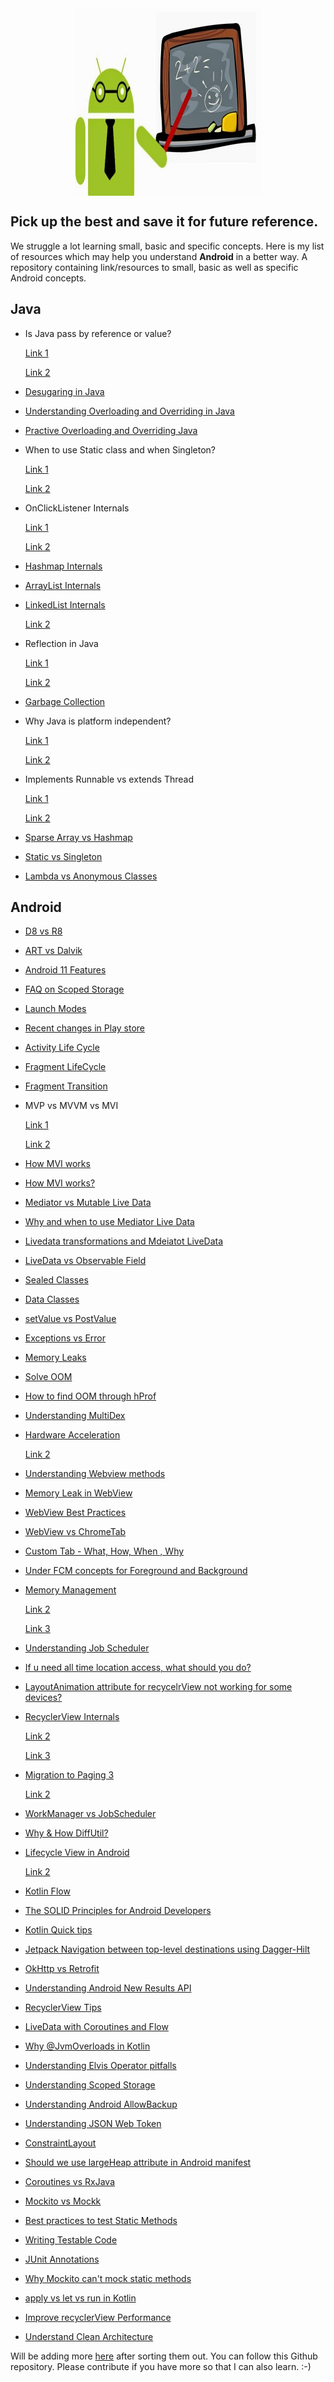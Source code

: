 
<div style="text-align:center">
<img align="center" width="300" height="300" src="/Images/Article/learning.jpg">
</div>


## Pick up the best and save it for future reference.

We struggle a lot learning small, basic and specific concepts. Here is my list of resources which may help you understand **Android** in a better way.
A repository containing link/resources to small, basic as well as specific Android concepts.

## Java

* Is Java pass by reference or value?

  [Link 1](https://www.infoworld.com/article/3512039/does-java-pass-by-reference-or-pass-by-value.html#:~:text=Java%20always%20passes%20parameter%20variables,is%20passed%20to%20a%20method.&text=%E2%80%9CPassing%20by%20reference%E2%80%9D%20refers%20to,of%20the%20variable%20in%20memory.)

  [Link 2](https://www.journaldev.com/3884/java-is-pass-by-value-and-not-pass-by-reference)

* [Desugaring in Java](https://blog.mindorks.com/desugaring-in-android)

* [Understanding Overloading and Overriding in Java](https://java2blog.com/method-overloading-and-overriding-interview-questions-in-java/)

* [Practive Overloading and Overriding Java](https://javaconceptoftheday.com/java-practice-questions-on-method-overloading-and-overriding/)

* When to use Static class and when Singleton?

   [Link 1](https://javarevisited.blogspot.com/2013/03/difference-between-singleton-pattern-vs-static-class-java.html)

   [Link 2](http://www.crazyforcode.com/cant-static-class-singleton/)

* OnClickListener Internals

    [Link 1](https://stackoverflow.com/questions/32884665/how-does-androids-setonclicklistener-works)

    [Link 2](https://stackoverflow.com/questions/11815101/view-onclicklistener-a-function-or-interface)

* [Hashmap Internals](https://www.javatpoint.com/working-of-hashmap-in-java)

* [ArrayList Internals](https://www.netjstech.com/2015/08/how-arraylist-works-internally-in-java.html)

* [LinkedList Internals](https://www.netjstech.com/2015/08/how-linked-list-class-works-internally-java.html)

  [Link 2](https://dzone.com/articles/linked-list-journey-continues)

* Reflection in Java

   [Link 1](http://tutorials.jenkov.com/java-reflection/index.html)

   [Link 2](https://www.edureka.co/blog/java-reflection-api/)

* [Garbage Collection](https://www.dynatrace.com/resources/ebooks/javabook/how-garbage-collection-works/)

* Why Java is platform independent?

  [Link 1](https://stackoverflow.com/questions/541487/implements-runnable-vs-extends-thread-in-java#:~:text=When%20you%20extends%20Thread%20class,same%20object%20to%20multiple%20threads.)

  [Link 2](https://www.geeksforgeeks.org/java-platform-independent/)

* Implements Runnable vs extends Thread

  [Link 1](https://medium.com/@neil.wilston123/why-java-is-platform-independent-1d82c2249a69#:~:text=Irrespective%20of%20the%20platform%20the,is%20called%20platform%20independent%20language.&text=oriented%20programming%20language.-,It%20is%20a%20platform%20independent%20language%20i.e.%20the%20compiled%20code,on%20any%20java%20supporting%20platform.)

  [Link 2](https://www.geeksforgeeks.org/implement-runnable-vs-extend-thread-in-java/)

* [Sparse Array vs Hashmap](https://stackoverflow.com/questions/25560629/sparsearray-vs-hashmap#:~:text=A%20sparse%20array%20in%20Java,is%20a%20key%2Cvalue%20pair)

* [Static vs Singleton](https://stackoverflow.com/questions/3532161/what-is-the-difference-between-a-singleton-pattern-and-a-static-class-in-java)  

* [Lambda vs Anonymous Classes](https://stackoverflow.com/questions/22637900/java8-lambdas-vs-anonymous-classes)



## Android

* [D8 vs R8](https://stackoverflow.com/questions/49549187/difference-between-d8-and-r8-android)

* [ART vs Dalvik](https://software.intel.com/content/www/us/en/develop/blogs/art-vs-dalvik-introducing-the-new-android-x86-runtime.html)

* [Android 11 Features](https://www.androidauthority.com/android-11-features-1085228/)

* [FAQ on Scoped Storage](https://medium.com/androiddevelopers/android-11-storage-faq-78cefea52b7c)

* [Launch Modes](https://medium.com/mindorks/android-launch-mode-787d28952959)

* [Recent changes in Play store](https://android-developers.googleblog.com/2020/06/introducing-new-google-play-console-beta.html)

* [Activity Life Cycle](https://blog.mindorks.com/android-activity-lifecycle)

* [Fragment LifeCycle](https://blog.mindorks.com/android-fragments-and-its-lifecycle)

* [Fragment Transition](https://androidlearnersite.wordpress.com/2017/02/27/fragment-lifecycle-during-fragment-transaction/)

* MVP vs MVVM vs MVI

   [Link 1](https://www.ericdecanini.com/2020/07/20/battle-of-the-android-architectures-mvp-vs-mvvm-vs-mvi/#:~:text=With%20MVI%2C%20you%20have%20to,The%20winner%20is%20MVVM)

   [Link 2](https://medium.com/mindorks/the-evolution-of-android-architectures-mvp-mvvm-mvi-f72f67093b81)

* [How MVI works](https://blog.mindorks.com/mvi-architecture-android-tutorial-for-beginners-step-by-step-guide)

* [How MVI works?](https://blog.mindorks.com/mvi-architecture-android-tutorial-for-beginners-step-by-step-guide)

* [Mediator vs Mutable Live Data](https://stackoverflow.com/questions/46930335/what-is-difference-between-mediatorlivedata-and-mutablelivedata-in-mvvm)

* [Why and when to use Mediator Live Data](https://medium.com/teachmind/necessity-of-viewmodel-and-difference-between-mutablelivedata-and-mediatorlivedata-f1c30df27232)

* [Livedata transformations and Mdeiatot LiveData](https://medium.com/androiddevelopers/livedata-beyond-the-viewmodel-reactive-patterns-using-transformations-and-mediatorlivedata-fda520ba00b7)

* [LiveData vs Observable Field](https://blog.mindorks.com/livedata-vs-observable-in-android)

* [Sealed Classes](https://blog.mindorks.com/learn-kotlin-sealed-classes)

* [Data Classes](https://blog.mindorks.com/learn-kotlin-data-class)

* [setValue vs PostValue](https://stackoverflow.com/questions/51299641/difference-of-setvalue-postvalue-in-mutablelivedata)

* [Exceptions vs Error](https://www.geeksforgeeks.org/errors-v-s-exceptions-in-java/)

* [Memory Leaks](https://riggaroo.dev/fixing-memory-leaks-in-android-outofmemoryerror/)

* [Solve OOM](https://blog.mindorks.com/practical-guide-to-solve-out-of-memory-error-in-android-application)

* [How to find OOM through hProf](http://innovationm.co/android-out-of-memory-error-causes-solution-and-best-practices/)

* [Understanding MultiDex](https://blog.mindorks.com/understanding-multidex-in-android)

* [Hardware Acceleration](https://www.androidauthority.com/hardware-acceleration-1006947/)

  [Link 2](https://developer.android.com/guide/topics/graphics/hardware-accel)

* [Understanding Webview methods](https://www.sitepoint.com/understanding-android-webviews/)

* [Memory Leak in WebView](https://stackoverflow.com/questions/3130654/memory-leak-in-webview/8949378#8949378)

* [WebView Best Practices](https://www.checkmarx.com/2017/11/16/android-webview-secure-coding-practices/)

* [WebView vs ChromeTab](https://stackoverflow.com/questions/42689996/webview-vs-chrome-custom-tab)

* [Custom Tab - What, How, When , Why](https://developer.chrome.com/multidevice/android/customtabs)

* [Under FCM concepts for Foreground and Background](https://firebase.google.com/docs/cloud-messaging/concept-options)

* [Memory Management](https://developer.android.com/topic/performance/memory-overview)

  [Link 2](https://medium.com/@nik.arora8059/memory-management-in-android-3bdf307c8e23)

  [Link 3](https://developer.android.com/topic/performance/memory)

* [Understanding Job Scheduler](https://developer.android.com/reference/android/app/job/JobSchedule)

* [If u need all time location access, what should you do?](https://developer.android.com/training/location/background#evaluate)

* [LayoutAnimation attribute for recycelrView not working for some devices?](https://blog.usejournal.com/recyclerview-android-layoutanimation-not-working-7e4f3e6da9f)

* [RecyclerView Internals](https://android.jlelse.eu/anatomy-of-recyclerview-part-1-a-search-for-a-viewholder-404ba3453714)

   [Link 2](https://android.jlelse.eu/anatomy-of-recyclerview-part-1-a-search-for-a-viewholder-continued-d81c631a2b91#.dcsykhoh9)

   [Link 3](https://medium.com/@nileshsingh/understanding-recyclerview-part-1-the-basics-a7bd07cfae93)

* [Migration to Paging 3](https://proandroiddev.com/how-to-use-the-paging-3-library-in-android-5d128bb5b1d8)

   [Link 2](https://developer.android.com/topic/libraries/architecture/paging/v3-overview)

* [WorkManager vs JobScheduler](https://stackoverflow.com/questions/50279364/android-workmanager-vs-jobscheduler)

* [Why & How DiffUtil?](https://medium.com/@iammert/using-diffutil-in-android-recyclerview-bdca8e4fbb00)

* [Lifecycle View in Android](https://proandroiddev.com/the-life-cycle-of-a-view-in-android-6a2c4665b95e)

  [Link 2](https://proandroiddev.com/android-custom-view-level-1-67ed1c3febe1)

* [Kotlin Flow](https://proandroiddev.com/kotlin-flow-on-android-quick-guide-76667e872166)

* [The SOLID Principles for Android Developers](https://medium.com/kayvan-kaseb/the-solid-principles-for-android-developers-75fd4ca3ef84)

* [Kotlin Quick tips](https://medium.com/better-programming/7-quick-kotlin-tips-for-android-developers-884d1021ab1d)

* [Jetpack Navigation between top-level destinations using Dagger-Hilt](https://itnext.io/simplifying-jetpack-navigation-between-top-level-destinations-using-dagger-hilt-3d918721d91e)

* [OkHttp vs Retrofit](https://medium.com/mobile-app-development-publication/okhttp-or-retrofit-for-android-fc00f7aa3daf)

* [Understanding Android New Results API](https://medium.com/swlh/android-new-results-api-and-how-to-use-it-to-make-your-code-cleaner-de20d5c1fffa)

* [RecyclerView Tips](https://medium.com/swlh/common-mistake-developers-make-when-building-recyclerviews-and-how-to-fix-it-using-3b642a2ba0f4)

* [LiveData with Coroutines and Flow ](https://medium.com/androiddevelopers/livedata-with-coroutines-and-flow-part-ii-launching-coroutines-with-architecture-components-337909f37ae7)

* [Why @JvmOverloads in Kotlin](https://proandroiddev.com/misconception-about-kotlin-jvmoverloads-for-android-view-creation-cb88f432e1fe)

* [Understanding Elvis Operator pitfalls](https://medium.com/google-developer-experts/the-hidden-pitfalls-of-the-elvis-operator-da536ba68161)

* [Understanding Scoped Storage](https://medium.com/@nik.arora8059/android-scoped-storage-demystified-3024a062ba24)

* [Understanding Android AllowBackup](https://medium.com/better-programming/androids-attribute-android-allowbackup-demystified-114b88087e3b)

* [Understanding JSON Web Token](https://medium.com/better-programming/what-exactly-is-a-json-web-token-678e8a8a5fe4)

* [ConstraintLayout](https://medium.com/androiddevelopers/introducing-constraint-layout-2-0-9daa3e99995b)

* [Should we use largeHeap attribute in Android manifest](https://stackoverflow.com/questions/27396892/what-are-advantages-of-setting-largeheap-to-true)

* [Coroutines vs RxJava](https://www.codemotion.com/magazine/dev-hub/mobile-dev/async-code-on-kotlin-coroutines-vs-rxjava/)

* [Mockito vs Mockk](https://stackshare.io/stackups/mockito-vs-mockk)

* [Best practices to test Static Methods](https://www.javaindeed.com/3-best-practices-to-test-a-code-that-calls-static-methods/)

* [Writing Testable Code](https://www.toptal.com/qa/how-to-write-testable-code-and-why-ait-matters)

* [JUnit Annotations](https://www.vogella.com/tutorials/JUnit/article.html)

* [Why Mockito can't mock static methods](https://stackoverflow.com/questions/4482315/why-doesnt-mockito-mock-static-methods)

* [apply vs let vs run in Kotlin](https://medium.com/@fatihcoskun/kotlin-scoping-functions-apply-vs-with-let-also-run-816e4efb75f5)

* [Improve recyclerView Performance](https://medium.com/@farshidabazari/improve-recyclerview-performance-ede5cec6c5bf)

* [Understand Clean Architecture](https://blog.cleancoder.com/uncle-bob/2012/08/13/the-clean-architecture.html)

Will be adding more [here](https://github.com/niharika2810/android-learning-resources) after sorting them out. You can follow this Github repository. Please contribute if you have more so that I can also learn. :-)

